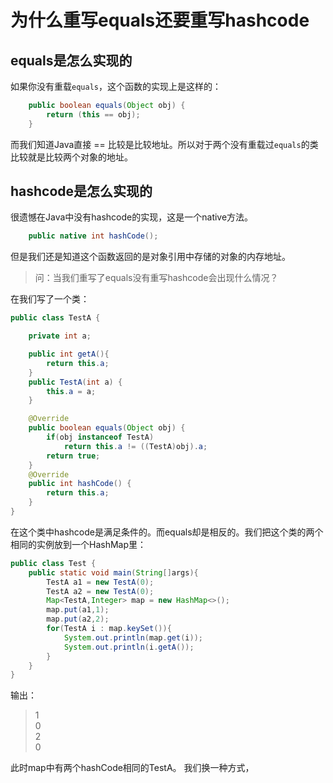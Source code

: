 # 为什么重写equals还要重写hashcode

## equals是怎么实现的
如果你没有重载`equals`，这个函数的实现上是这样的：
```JAVA
    public boolean equals(Object obj) {
        return (this == obj);
    }
```
而我们知道Java直接 == 比较是比较地址。所以对于两个没有重载过`equals`的类比较就是比较两个对象的地址。

## hashcode是怎么实现的
很遗憾在Java中没有hashcode的实现，这是一个native方法。
```JAVA
    public native int hashCode();
```
但是我们还是知道这个函数返回的是对象引用中存储的对象的内存地址。

> 问：当我们重写了equals没有重写hashcode会出现什么情况？  

在我们写了一个类：
```JAVA
public class TestA {

    private int a;

    public int getA(){
        return this.a;
    }
    public TestA(int a) {
        this.a = a;
    }

    @Override
    public boolean equals(Object obj) {
        if(obj instanceof TestA)
            return this.a != ((TestA)obj).a;
        return true;
    }
    @Override
    public int hashCode() {
        return this.a;
    }
}
```
在这个类中hashcode是满足条件的。而equals却是相反的。我们把这个类的两个相同的实例放到一个HashMap里：
```JAVA
public class Test {
    public static void main(String[]args){
        TestA a1 = new TestA(0);
        TestA a2 = new TestA(0);
        Map<TestA,Integer> map = new HashMap<>();
        map.put(a1,1);
        map.put(a2,2);
        for(TestA i : map.keySet()){
            System.out.println(map.get(i));
            System.out.println(i.getA());
        }
    }
}
```
输出：
> 1  
> 0  
> 2  
> 0  

此时map中有两个hashCode相同的TestA。
我们换一种方式，